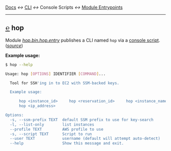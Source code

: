 
[tooltip-package-entrypoints]: ## "Console Script Entrypoint"
[tooltip-module-entrypoints]: ## "Module Entrypoint"

[Docs](../) *↔* [CLI](README.md) *↔* Console Scripts *↔* [Module Entrypoints](README.md#module-entrypoints)

---------------------------------------------------







## [**℮**][tooltip-package-entrypoints] hop

Module [*hop.bin.hop.entry*](/src/hop/bin/hop.py) publishes a CLI named `hop` via a [console script](https://python-packaging.readthedocs.io/en/latest/command-line-scripts.html#the-console-scripts-entry-point). (*[source](/src/hop/bin/hop.py)*)

**Example usage:**

```bash
$ hop --help

Usage: hop [OPTIONS] IDENTIFIER [COMMAND]...

  Tool for SSH'ing in to EC2 with SSM-backed keys.

  Example usage:

      hop <instance_id>     hop <reservation_id>     hop <instance_name>
      hop <ip_address>

Options:
  -s, --ssm-prefix TEXT  default SSM prefix to use for key-search
  -l, --list-only        list instances
  --profile TEXT         AWS profile to use
  -s, --script TEXT      Script to run
  --user TEXT            username (default will attempt auto-detect)
  --help                 Show this message and exit.
```
